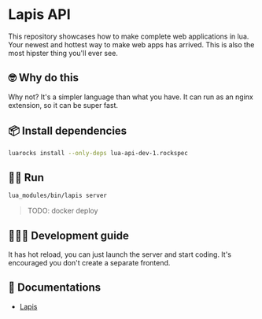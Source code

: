 # Lapis API

This repository showcases how to make complete web applications in lua. Your newest and hottest way to make web apps has arrived.
This is also the most hipster thing you'll ever see.

## 🤓 Why do this

Why not? It's a simpler language than what you have. It can run as an nginx extension, so it can be super fast.

## 📦 Install dependencies

```bash
luarocks install --only-deps lua-api-dev-1.rockspec
```

## 🏃🏾 Run

```bash
lua_modules/bin/lapis server
```

> TODO: docker deploy

## 🧑🏾‍💻 Development guide

It has hot reload, you can just launch the server and start coding. It's encouraged you don't create a separate frontend.

## 📜 Documentations

* [Lapis](http://leafo.net/lapis)
